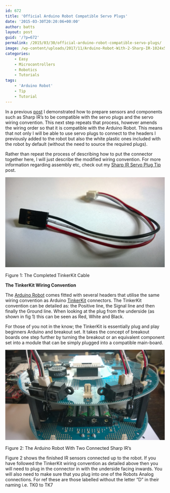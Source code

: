 ```yaml
---
id: 672
title: 'Official Arduino Robot Compatible Servo Plugs'
date: '2015-03-30T20:20:06+00:00'
author: batts
layout: post
guid: '/?p=672'
permalink: /2015/03/30/official-arduino-robot-compatible-servo-plugs/
image: /wp-content/uploads/2017/11/Arduino-Robot-With-2-Sharp-IR-1024x576-1.jpg
categories:
    - Easy
    - Microcontrollers
    - Robotics
    - Tutorials
tags:
    - 'Arduino Robot'
    - Tip
    - Tutorial
---
```


In a previous [post](/blog/sharp-ir-servo-plug-tip/ "Sharp IR Servo Plug Tip") I demonstrated how to prepare sensors and components such as Sharp IR’s to be compatible with the servo plugs and the servo wiring convention. This next step repeats that process, however amends the wiring order so that it is compatible with the Arduino Robot. This means that not only I will be able to use servo plugs to connect to the headers I previously added to the robot but also the white plastic ones included with the robot by default (without the need to source the required plugs).

Rather than repeat the process of describing how to put the connector together here, I will just describe the modified wiring convention. For more information regarding assembly etc, check out my [Sharp IR Servo Plug Tip](/blog/sharp-ir-servo-plug-tip/ "Sharp IR Servo Plug Tip") post.

[![TinkerKit Servo Plug](/wp-content/uploads/2014/02/TinkerKit-Servo-Plug-1024x576.jpg)](/wp-content/uploads/2014/02/TinkerKit-Servo-Plug.jpg)

<span class="caption">Figure 1: The Completed TinkerKit Cable</span>

**The TinkerKit Wiring Convention**

The [Arduino Robot](/blog/the-servobot-shield/ "The Arduino Robot") comes fitted with several headers that utilise the same wiring convention as Arduino [TinkerKit](http://www.tinkerkit.com/ "TinkerKit") connectors. The TinkerKit convention can be detailed as: the Positive line, the Signal line and then finally the Ground line. When looking at the plug from the underside (as shown in fig 1) this can be seen as Red, White and Black.

For those of you not in the know; the TinkerKit is essentially plug and play beginners Arduino and breakout set. It takes the concept of breakout boards one step further by turning the breakout or an equivalent component set into a module that can be simply plugged into a compatible main-board.

[![Arduino Robot With 2 Sharp IR](/wp-content/uploads/2014/02/Arduino-Robot-With-2-Sharp-IR-1024x576.jpg)](/wp-content/uploads/2014/02/Arduino-Robot-With-2-Sharp-IR.jpg)

<span class="caption">Figure 2: The Arduino Robot With Two Connected Sharp IR’s</span>

Figure 2 shows the finished IR sensors connected up to the robot. If you have followed the TinkerKit wiring convention as detailed above then you will need to plug in the connector in with the underside facing inwards. You will also need to make sure that you plug into one of the Robots Analog connections. For ref these are those labelled without the letter “D” in their naming i.e. TK0 to TK7